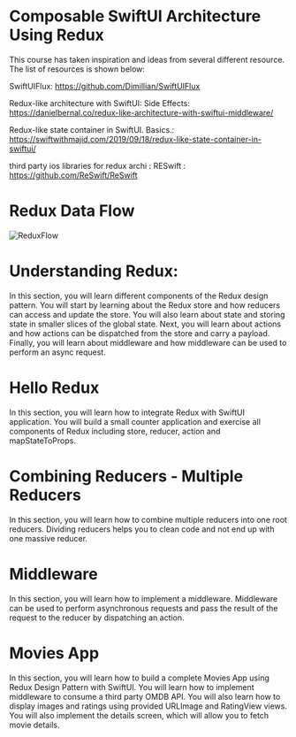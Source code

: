 # Composable SwiftUI Architecture Using Redux

This course has taken inspiration and ideas from several different resource. The list of resources is shown below:

SwiftUIFlux: https://github.com/Dimillian/SwiftUIFlux

Redux-like architecture with SwiftUI: Side Effects: https://danielbernal.co/redux-like-architecture-with-swiftui-middleware/

Redux-like state container in SwiftUI. Basics.: https://swiftwithmajid.com/2019/09/18/redux-like-state-container-in-swiftui/

third party ios libraries for redux archi : RESwift : https://github.com/ReSwift/ReSwift

# Redux Data Flow

![ReduxFlow](https://user-images.githubusercontent.com/36473665/210183455-9ae60456-16f1-4b68-9cf3-ec97c0210878.gif)

# Understanding Redux:

In this section, you will learn different components of the Redux design pattern. You will start by learning about the Redux store and how reducers can access and update the store. You will also learn about state and storing state in smaller slices of the global state. Next, you will learn about actions and how actions can be dispatched from the store and carry a payload. Finally, you will learn about middleware and how middleware can be used to perform an async request.



# Hello Redux

In this section, you will learn how to integrate Redux with SwiftUI application. You will build a small counter application and exercise all components of Redux including store, reducer, action and mapStateToProps.



# Combining Reducers - Multiple Reducers

In this section, you will learn how to combine multiple reducers into one root reducers. Dividing reducers helps you to clean code and not end up with one massive reducer.



# Middleware

In this section, you will learn how to implement a middleware. Middleware can be used to perform asynchronous requests and pass the result of the request to the reducer by dispatching an action.



# Movies App

In this section, you will learn how to build a complete Movies App using Redux Design Pattern with SwiftUI. You will learn how to implement middleware to consume a third party OMDB API. You will also learn how to display images and ratings using provided URLImage and RatingView views. You will also implement the details screen, which will allow you to fetch movie details.
